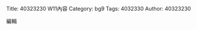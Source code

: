 Title: 40323230 W11內容
Category: bg9
Tags: 4032330
Author: 40323230

<!-- PELICAN_END_SUMMARY -->

編輯